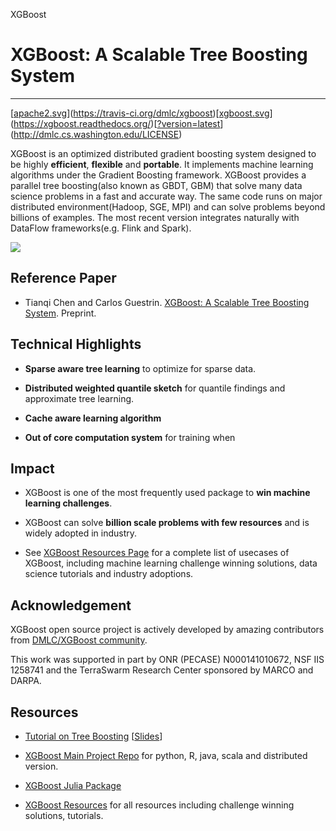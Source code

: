 XGBoost

# XGBoost: A Scalable Tree Boosting System

* * *

[[apache2.svg](../_resources/af3359b6a330e8be6d21e0274c77bc30.bin)](https://travis-ci.org/dmlc/xgboost)[[xgboost.svg](../_resources/7611b373461f5f22a04581d50ac0d141.bin)](https://xgboost.readthedocs.org/)[[?version=latest](../_resources/45216e593a436284262f4f3827c81dd9.bin)](http://dmlc.cs.washington.edu/LICENSE)

XGBoost is an optimized distributed gradient boosting system designed to be highly **efficient**, **flexible** and **portable**. It implements machine learning algorithms under the Gradient Boosting framework. XGBoost provides a parallel tree boosting(also known as GBDT, GBM) that solve many data science problems in a fast and accurate way. The same code runs on major distributed environment(Hadoop, SGE, MPI) and can solve problems beyond billions of examples. The most recent version integrates naturally with DataFlow frameworks(e.g. Flink and Spark).

![](../_resources/263816c9e3d0415ef01f23980530030a.png)

## Reference Paper

- Tianqi Chen and Carlos Guestrin. [XGBoost: A Scalable Tree Boosting System](http://dmlc.cs.washington.edu/data/pdf/XGBoostArxiv.pdf). Preprint.

## Technical Highlights

- **Sparse aware tree learning** to optimize for sparse data.

- **Distributed weighted quantile sketch** for quantile findings and approximate tree learning.

- **Cache aware learning algorithm**

- **Out of core computation system** for training when

## Impact

- XGBoost is one of the most frequently used package to **win machine learning challenges**.

- XGBoost can solve **billion scale problems with few resources** and is widely adopted in industry.

- See [XGBoost Resources Page](https://github.com/dmlc/xgboost/tree/master/demo/README.md) for a complete list of usecases of XGBoost, including machine learning challenge winning solutions, data science tutorials and industry adoptions.

## Acknowledgement

XGBoost open source project is actively developed by amazing contributors from [DMLC/XGBoost community](https://github.com/dmlc/xgboost/blob/master/CONTRIBUTORS.md).

This work was supported in part by ONR (PECASE) N000141010672, NSF IIS 1258741 and the TerraSwarm Research Center sponsored by MARCO and DARPA.

## Resources

- [Tutorial on Tree Boosting](https://xgboost.readthedocs.org/en/latest/model.html) [[Slides](http://homes.cs.washington.edu/~tqchen/data/pdf/BoostedTree.pdf)]

- [XGBoost Main Project Repo](https://github.com/dmlc/xgboost) for python, R, java, scala and distributed version.

- [XGBoost Julia Package](https://github.com/dmlc/XGBoost.jl)

- [XGBoost Resources](https://github.com/dmlc/xgboost/tree/master/demo/README.md) for all resources including challenge winning solutions, tutorials.